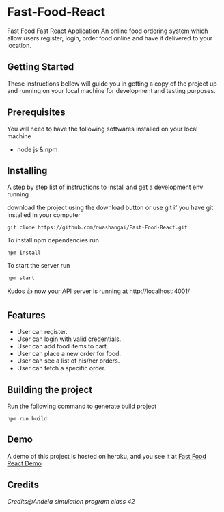 # Fast-Food-React
Fast Food Fast React Application
An online food ordering system which allow users register, login, order food online and have it delivered to your location.

## **Getting Started**

These instructions bellow will guide you in getting a copy of the project up and running on your local machine for development and testing purposes. 

## Prerequisites

You will need to have the following softwares installed on your local machine

  - node js & npm

## Installing

A step by step list of instructions to install and get a development env running

download the project using the download button or use git if you have git installed in your computer

```
git clone https://github.com/nwashangai/Fast-Food-React.git
``` 
To install npm dependencies run
```
npm install
```
To start the server run
```
npm start
```
Kudos :+1: now your API server is running at http://localhost:4001/

## Features
* User can register.
* User can login with valid credentials.
* User can add food items to cart.
* User can place a new order for food.
* User can see a list of his/her orders.
* User can fetch a specific order.

## Building the project

Run the following command to generate build project
```
npm run build
```
## Demo

A demo of this project is hosted on heroku, and you see it at [Fast Food React Demo](https://fast-foody.herokuapp.com)

## Credits

*Credits@Andela simulation program class 42*